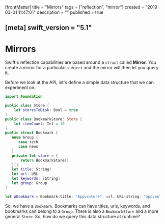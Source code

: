 [frontMatter]
title = "Mirrors"
tags = ["reflection", "mirror"]
created = "2019-03-01 11:47:01"
description = ""
published = true

[meta]
swift_version = "5.1"
---

# Mirrors

Swift\'s reflection capabilities are based around a `struct` called
**Mirror**. You create a mirror for a particular `subject` and the
mirror will then let you query it.

Before we look at the API, let\'s define a simple data structure that we can experiment on.

``` Swift
import Foundation

public class Store {
    let storesToDisk: Bool = true
}
public class BookmarkStore: Store {
    let itemCount: Int = 10
}
public struct Bookmark {
   enum Group {
      case tech
      case news
   }
   private let store = {
       return BookmarkStore()
   }()
   let title: String?
   let url: URL
   let keywords: [String]
   let group: Group
}

let aBookmark = Bookmark(title: "Appventure", url: URL(string: "appventure.me")!, keywords: ["Swift", "iOS", "OSX"], group: .tech)
```

So, we have a `Bookmark`. Bookmarks can have titles, urls, keywords, and bookmarks can belong to a `Group`. There is also a `BookmarkStore` and a more general `Store`. So, how do we query this data structure at runtime?

